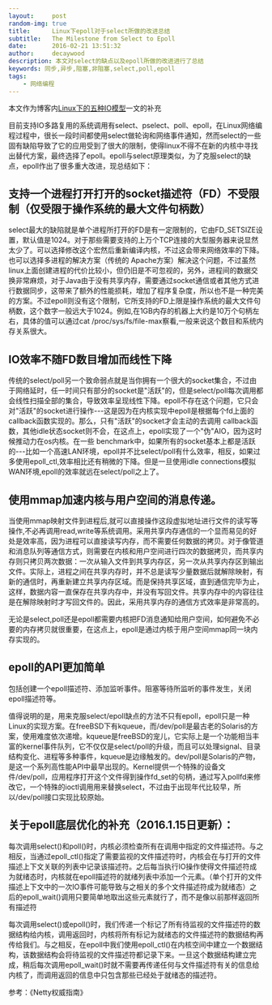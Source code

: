 ```yaml
---
layout:     post
random-img: true
title:      Linux下epoll对于select所做的改进总结
subtitle:   The Milestone from Select to Epoll
date:       2016-02-21 13:51:32
author:     decaywood
description: 本文对select的缺点以及epoll所做的改进进行了总结
keywords: 同步,异步,阻塞,非阻塞,select,poll,epoll
tags:
    - 网络编程
---
```


本文作为博客内[Linux下的五种IO模型](/2016/01/07/web-io-model/)一文的补充


目前支持IO多路复用的系统调用有select、pselect、poll、epoll，在Linux网络编程过程中，很长一段时间都使用select做轮询和网络事件通知，然而select的一些固有缺陷导致了它的应用受到了很大的限制，使得linux不得不在新的内核中寻找出替代方案，最终选择了epoll。epoll与select原理类似，为了克服select的缺点，epoll作出了很多重大改进，现总结如下：

## 支持一个进程打开打开的socket描述符（FD）不受限制（仅受限于操作系统的最大文件句柄数）

select最大的缺陷就是单个进程所打开的FD是有一定限制的，它由FD_SETSIZE设置，默认值是1024。对于那些需要支持的上万个TCP连接的大型服务器来说显然太少了。可以选择修改这个宏然后重新编译内核，不过这会带来网络效率的下降。也可以选择多进程的解决方案（传统的 Apache方案）解决这个问题，不过虽然linux上面创建进程的代价比较小，但仍旧是不可忽视的，另外，进程间的数据交换非常麻烦，对于Java由于没有共享内存，需要通过socket通信或者其他方式进行数据同步，这带来了额外的性能损耗，增加了程序复杂度，所以也不是一种完美的方案。不过epoll则没有这个限制，它所支持的FD上限是操作系统的最大文件句柄数，这个数字一般远大于1024。例如,在1GB内存的机器上大约是10万个句柄左右，具体的值可以通过cat /proc/sys/fs/file-max察看,一般来说这个数目和系统内存关系很大。

## IO效率不随FD数目增加而线性下降

传统的select/poll另一个致命弱点就是当你拥有一个很大的socket集合，不过由于网络延时，任一时间只有部分的socket是"活跃"的，但是select/poll每次调用都会线性扫描全部的集合，导致效率呈现线性下降。epoll不存在这个问题，它只会对"活跃"的socket进行操作---这是因为在内核实现中epoll是根据每个fd上面的callback函数实现的。那么，只有"活跃"的socket才会主动的去调用 callback函数，其他idle状态socket则不会，在这点上，epoll实现了一个"伪"AIO，因为这时候推动力在os内核。在一些 benchmark中，如果所有的socket基本上都是活跃的---比如一个高速LAN环境，epoll并不比select/poll有什么效率，相反，如果过多使用epoll_ctl,效率相比还有稍微的下降。但是一旦使用idle connections模拟WAN环境,epoll的效率就远在select/poll之上了。

## 使用mmap加速内核与用户空间的消息传递。

当使用mmap映射文件到进程后,就可以直接操作这段虚拟地址进行文件的读写等操作,不必再调用read,write等系统调用。采用共享内存通信的一个显而易见的好处是效率高，因为进程可以直接读写内存，而不需要任何数据的拷贝。对于像管道和消息队列等通信方式，则需要在内核和用户空间进行四次的数据拷贝，而共享内存则只拷贝两次数据：一次从输入文件到共享内存区，另一次从共享内存区到输出文件。实际上，进程之间在共享内存时，并不总是读写少量数据后就解除映射，有新的通信时，再重新建立共享内存区域。而是保持共享区域，直到通信完毕为止，这样，数据内容一直保存在共享内存中，并没有写回文件。共享内存中的内容往往是在解除映射时才写回文件的。因此，采用共享内存的通信方式效率是非常高的。  
    
无论是select,poll还是epoll都需要内核把FD消息通知给用户空间，如何避免不必要的内存拷贝就很重要，在这点上，epoll是通过内核于用户空间mmap同一块内存实现的。

## epoll的API更加简单

包括创建一个epoll描述符、添加监听事件。阻塞等待所监听的事件发生，关闭epoll描述符等。

值得说明的是，用来克服select/epoll缺点的方法不只有epoll，epoll只是一种Linux的实现方案。在freeBSD下有kqueue，而/dev/poll是最古老的Solaris的方案，使用难度依次递增。kqueue是freeBSD的宠儿，它实际上是一个功能相当丰富的kernel事件队列，它不仅仅是select/poll的升级，而且可以处理signal、目录结构变化、进程等多种事件，kqueue是边缘触发的。dev/poll是Solaris的产物，是这一个系列高性能API中最早出现的。Kernel提供一个特殊的设备文件/dev/poll，应用程序打开这个文件得到操作fd_set的句柄，通过写入pollfd来修改它，一个特殊的ioctl调用用来替换select，不过由于出现年代比较早，所以/dev/poll接口实现比较原始。

## 关于epoll底层优化的补充（2016.1.15日更新）：

每次调用select()和poll()时，内核必须检查所有在调用中指定的文件描述符。与之相反，当通过epoll_ctl()指定了需要监视的文件描述符时，内核会在与打开的文件描述上下文关联的列表中记录该描述符。之后每当执行IO操作使得文件描述符成为就绪态时，内核就在epoll描述符的就绪列表中添加一个元素。（单个打开的文件描述上下文中的一次IO事件可能导致与之相关的多个文件描述符成为就绪态）之后的epoll\_wait()调用只要简单地取出这些元素就行了，而不是像以前那样返回所有描述符

每次调用select()或epoll()时，我们传递一个标记了所有待监视的文件描述符的数据结构给内核，调用返回时，内核将所有标记为就绪态的文件描述符的数据结构再传给我们。与之相反，在epoll中我们使用epoll\_ctl()在内核空间中建立一个数据结构，该数据结构会将待监视的文件描述符都记录下来。一旦这个数据结构建立完成，稍后每次调用epoll\_wait()时就不需要再传递任何与文件描述符有关的信息给内核了，而调用返回的信息中只包含那些已经处于就绪态的描述符。

参考：《Netty权威指南》 